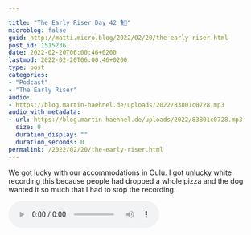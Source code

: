 ```yaml
---

title: "The Early Riser Day 42 🎙🌅"
microblog: false
guid: http://matti.micro.blog/2022/02/20/the-early-riser.html
post_id: 1515236
date: 2022-02-20T06:00:46+0200
lastmod: 2022-02-20T06:00:46+0200
type: post
categories:
- "Podcast"
- "The Early Riser"
audio:
- https://blog.martin-haehnel.de/uploads/2022/83801c0728.mp3
audio_with_metadata:
- url: https://blog.martin-haehnel.de/uploads/2022/83801c0728.mp3
  size: 0
  duration_display: ""
  duration_seconds: 0
permalink: /2022/02/20/the-early-riser.html
---
```

We got lucky with our accommodations in Oulu. I got unlucky white recording this because people had dropped a whole pizza and the dog wanted it so much that I had to stop the recording.

<audio controls="controls" src="https://blog.martin-haehnel.de/uploads/2022/83801c0728.mp3" preload="metadata" />
